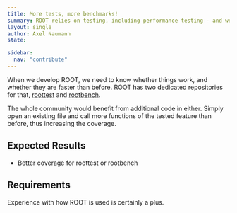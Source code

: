 ```yaml
---
title: More tests, more benchmarks!
summary: ROOT relies on testing, including performance testing - and we need to improve both.
layout: single
author: Axel Naumann
state:

sidebar:
  nav: "contribute"
---
```


When we develop ROOT, we need to know whether things work, and whether they are faster than
before. ROOT has two dedicated repositories for that,
[roottest](https://github.com/root-project/roottest/) and
[rootbench](https://github.com/root-project/rootbench).

The whole community would benefit from additional code in either. Simply open an existing
file and call more functions of the tested feature than before, thus increasing the coverage.

## Expected Results
* Better coverage for roottest or rootbench

## Requirements
Experience with how ROOT is used is certainly a plus.
